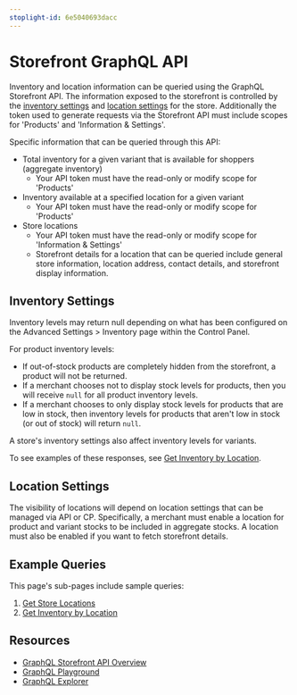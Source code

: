 ```yaml
---
stoplight-id: 6e5040693dacc
---
```


# Storefront GraphQL API

Inventory and location information can be queried using the GraphQL Storefront API. The information exposed to the storefront is controlled by the [inventory settings](#inventory-settings) and [location settings](#location-settings) for the store.  Additionally the token used to generate requests via the Storefront API must include scopes for 'Products' and 'Information & Settings'.

Specific information that can be queried through this API:
* Total inventory for a given variant that is available for shoppers (aggregate inventory)   
	* Your API token must have the read-only or modify scope for 'Products'
* Inventory available at a specified location for a given variant
	* Your API token must have the read-only or modify scope for 'Products' 
* Store locations
	* Your API token must have the read-only or modify scope for 'Information & Settings'
	* Storefront details for a location that can be queried include general store information, location address, contact details, and storefront display information.

## Inventory Settings

Inventory levels may return null depending on what has been configured on the Advanced Settings > Inventory page within the Control Panel.

For product inventory levels:
- If out-of-stock products are completely hidden from the storefront, a product will not be returned. 
- If a merchant chooses not to display stock levels for products, then you will receive `null` for all product inventory levels. 
- If a merchant chooses to only display stock levels for products that are low in stock, then inventory levels for products that aren't low in stock (or out of stock) will return `null`.

A store's inventory settings also affect inventory levels for variants.

To see examples of these responses, see [Get Inventory by Location](https://bigcommerce.stoplight.io/docs/api-beta-buy-online-pick-up-in-store/api-docs/graphql/get-inventory-by-location).  

## Location Settings 

The visibility of locations will depend on location settings that can be managed via API or CP. Specifically, a merchant must enable a location for product and variant stocks to be included in aggregate stocks. A location must also be enabled if you want to fetch storefront details.


## Example Queries

This page's sub-pages include sample queries:
1. [Get Store Locations](https://bigcommerce.stoplight.io/docs/api-beta-buy-online-pick-up-in-store/api-docs/graphql/get-locations)
2. [Get Inventory by Location](https://bigcommerce.stoplight.io/docs/api-beta-buy-online-pick-up-in-store/api-docs/graphql/get-inventory-by-location) 

## Resources
* [GraphQL Storefront API Overview](https://developer.bigcommerce.com/api-docs/storefront/graphql/graphql-storefront-api-overview)
* [GraphQL Playground](https://developer.bigcommerce.com/graphql-playground)
* [GraphQL Explorer](https://developer.bigcommerce.com/graphql-explorer)
